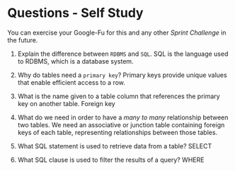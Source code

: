 # Questions - Self Study

You can exercise your Google-Fu for this and any other _Sprint Challenge_ in the future.

1.  Explain the difference between `RDBMS` and `SQL`.
SQL is the language used to RDBMS, which is a database system.

1.  Why do tables need a `primary key`?
Primary keys provide unique values that enable efficient access to a row.

1.  What is the name given to a table column that references the primary key
    on another table.
Foreign key

1.  What do we need in order to have a _many to many_ relationship between two
    tables.
We need an associative or junction table containing foreign keys of each table, representing relationships between those tables.

1.  What SQL statement is used to retrieve data from a table?
SELECT

1.  What SQL clause is used to filter the results of a query?
WHERE

